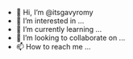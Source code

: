 - 👋 Hi, I’m @itsgavyromy
- 👀 I’m interested in ...
- 🌱 I’m currently learning ...
- 💞️ I’m looking to collaborate on ...
- 📫 How to reach me ...

<!---
itsgavyromy/itsgavyromy is a ✨ special ✨ repository because its `README.md` (this file) appears on your GitHub profile.
You can click the Preview link to take a look at your changes.
--->
